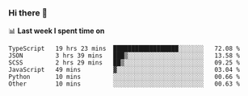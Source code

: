 ### Hi there 👋

<!--
**DBvc/DBvc** is a ✨ _special_ ✨ repository because its `README.md` (this file) appears on your GitHub profile.

Here are some ideas to get you started:

- 🔭 I’m currently working on ...
- 🌱 I’m currently learning ...
- 👯 I’m looking to collaborate on ...
- 🤔 I’m looking for help with ...
- 💬 Ask me about ...
- 📫 How to reach me: ...
- 😄 Pronouns: ...
- ⚡ Fun fact: ...
-->

📊 **Last week I spent time on**
<!--START_SECTION:waka-->

```text
TypeScript   19 hrs 23 mins  ██████████████████░░░░░░░   72.08 %
JSON         3 hrs 39 mins   ███▒░░░░░░░░░░░░░░░░░░░░░   13.58 %
SCSS         2 hrs 29 mins   ██▒░░░░░░░░░░░░░░░░░░░░░░   09.25 %
JavaScript   49 mins         ▓░░░░░░░░░░░░░░░░░░░░░░░░   03.04 %
Python       10 mins         ░░░░░░░░░░░░░░░░░░░░░░░░░   00.66 %
Other        10 mins         ░░░░░░░░░░░░░░░░░░░░░░░░░   00.63 %
```

<!--END_SECTION:waka-->
